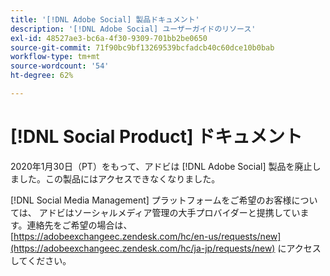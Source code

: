```yaml
---
title: '[!DNL Adobe Social] 製品ドキュメント'
description: '[!DNL Adobe Social] ユーザーガイドのリソース'
exl-id: 48527ae3-bc6a-4f30-9309-701bb2be0650
source-git-commit: 71f90bc9bf13269539bcfadcb40c60dce10b0bab
workflow-type: tm+mt
source-wordcount: '54'
ht-degree: 62%

---
```


# [!DNL Social Product] ドキュメント

2020年1月30日（PT）をもって、アドビは [!DNL Adobe Social] 製品を廃止しました。この製品にはアクセスできなくなりました。

[!DNL Social Media Management] プラットフォームをご希望のお客様については、 アドビはソーシャルメディア管理の大手プロバイダーと提携しています。連絡先をご希望の場合は、[https://adobeexchangeec.zendesk.com/hc/en-us/requests/new](https://adobeexchangeec.zendesk.com/hc/ja-jp/requests/new) にアクセスしてください。
